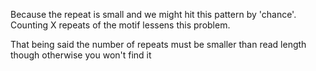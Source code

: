 Because the repeat is small and we might hit this pattern by 'chance'. Counting X repeats of the motif lessens this problem.  


That being said the number of repeats must be smaller than read length though otherwise you won't find it